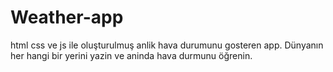 # Weather-app
html css ve js ile oluşturulmuş anlik hava durumunu gosteren app. Dünyanın her hangi bir yerini yazin ve aninda hava durmunu öğrenin.
